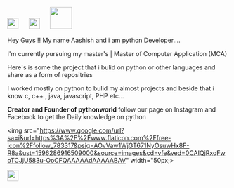<a href="https://www.instagram.com/aashishkumar12376/"><img src="https://image.flaticon.com/icons/png/512/174/174855.png" width="25px;"></a> &nbsp;&nbsp;&nbsp;&nbsp;
<a href="https://www.linkedin.com/in/aashish-kumar-30698b145/"><img src="https://image.flaticon.com/icons/png/512/174/174857.png" width="25px;"></a> &nbsp;&nbsp;&nbsp;&nbsp;
<a href="https://www.facebook.com/profile.php?id=100016942057363"> <img src="https://imageog.flaticon.com/icons/png/512/174/174848.png?size=1200x630f&pad=10,10,10,10&ext=png&bg=FFFFFFFF" width="50px;"></a>



Hey Guys !! My name Aashish and i am python Developer....

I'm currently pursuing my master's | Master of Computer Application (MCA)

Here's is some the project that i bulid on python or other languages and share as a form of repositries

I worked mostly on python to bulid my almost projects and beside that i know c, c++ , java, javascript, PHP etc...

<b>Creator and Founder of pythonworld</b> follow our page on Instagram and Facebook to get the Daily knowledge on python

<a><img src="https://www.google.com/url?sa=i&url=https%3A%2F%2Fwww.flaticon.com%2Ffree-icon%2Ffollow_783317&psig=AOvVaw1WjGT671NyOsuwHx8F-R8a&ust=1596286916509000&source=images&cd=vfe&ved=0CAIQjRxqFwoTCJjU583u-OoCFQAAAAAdAAAAABAV" width="50px;></a> <br>

<a href="https://www.instagram.com/__pythonworld__/"><img src="https://image.flaticon.com/icons/png/512/174/174855.png" width="25px;"></a>
